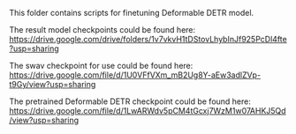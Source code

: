 This folder contains scripts for finetuning Deformable DETR model.

The result model checkpoints could be found here: https://drive.google.com/drive/folders/1v7vkvH1tDStovLhybInJf925PcDl4fte?usp=sharing

The swav checkpoint for use could be found here: https://drive.google.com/file/d/1U0VFfVXm_mB2Ug8Y-aEw3adlZVp-t9Gy/view?usp=sharing

The pretrained Deformable DETR checkpoint could be found here: https://drive.google.com/file/d/1LwARWdv5pCM4tGcxj7WzM1w07AHKJ5Qd/view?usp=sharing
